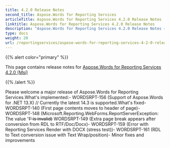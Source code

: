 ```yaml
---
title: 4.2.0 Release Notes
second_title: Aspose.Words for Reporting Services
articleTitle: Aspose.Words for Reporting Services 4.2.0 Release Notes
linktitle: Aspose.Words for Reporting Services 4.2.0 Release Notes
description: "Aspose.Words for Reporting Services 4.2.0 Release Notes – the latest updates and fixes."
type: docs
weight: 20
url: /reportingservices/aspose-words-for-reporting-services-4-2-0-release-notes/
---
```


{{% alert color="primary" %}}

This page contains release notes for [Aspose.Words for Reporting Services 4.2.0 (Msi)](https://downloads.aspose.com/words/reportingservices/new-releases/aspose.words-for-reporting-services-4.2.0-msi/)

{{% /alert %}}

Please welcome a major release of Aspose.Words for Reporting Services.What's implemented:- WORDSRPT-156 (Support of Aspose.Words for .NET 13.X) // Currently the latest 14.3 is supported.What's fixed- WORDSRPT-140 (First page contents moves to header of page)- WORDSRPT-148 (Microsoft.Reporting.WebForms.ReportServerException: The value '~~1' is invalid)~~ WORDSRPT-149 (Extra page break appears after conversion from RDL to RTF/Doc/Docx)- WORDSRPT-159 (Error with Reporting Services Render with DOCX (stress test))- WORDSRPT-161 (RDL to Text conversion issue with Text Wrap/position)- Minor fixes and improvements
